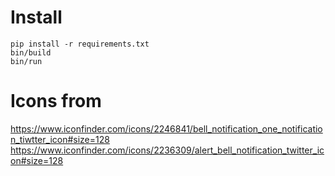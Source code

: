 # Install
```shell
pip install -r requirements.txt
bin/build
bin/run
```

# Icons from

https://www.iconfinder.com/icons/2246841/bell_notification_one_notification_tiwtter_icon#size=128
https://www.iconfinder.com/icons/2236309/alert_bell_notification_twitter_icon#size=128

